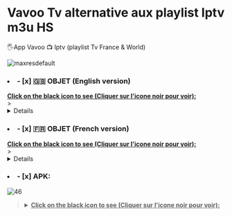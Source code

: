 # Vavoo Tv alternative aux playlist Iptv m3u HS
🖐️App Vavoo 📺 Iptv  (playlist Tv France &amp; World)

![maxresdefault](https://github.com/victore447/-Vavoo-Tv-alternative-aux-playlist-iptv-m3u-HS-/assets/48101775/eed50dcb-3f8f-4424-a9ec-58f85d574ab1)

></details>
### <li>- [x] 🇬🇧 OBJET (English version) </li>
<summary><b><u>Click on the black icon to see (Cliquer sur l'icone noir pour voir):</u></b></summary>
><details>
> 👆This app is an IPTV available for Android. You can see all the channels 🇨🇵 French etc.,
> Only Films and series are in German, but other content such as video plugins are available.
> It also allows you to access content from various other sources (called Bundles).
>
> To activate it, simply extract the RAR file and read the instructions in the txt file to insert the URL
>and added the French translation plugin (links below).
  
![vavoo1](https://github.com/victore447/-Vavoo-Tv-alternative-aux-playlist-iptv-m3u-HS-/assets/48101775/c82e76c5-4f45-4432-a703-c8ab5a4dd15f)
![vavoo](https://github.com/victore447/-Vavoo-Tv-alternative-aux-playlist-iptv-m3u-HS-/assets/48101775/dbed617f-378c-435e-b5ee-5893dd2ac4cf)


></details>
### <li>- [x] 🇫🇷 OBJET (French version) </li>
<summary><b><u>Click on the black icon to see (Cliquer sur l'icone noir pour voir):</u></b></summary>
><details>
> 👆 Cette applis est une IPTV disponible pour Android.Vous pouvez voir toutes les chaintes 🇨🇵 Francaise etc.., 
> Seul les Films et series sont en langue allemande,mais d'autres contenus comme des plugins videos sont disponibles.
> Il vous permet également d'accéder au contenu de diverses autres sources (appelées Bundles).
>
> Pour l'activer il vous suffit d'extraire le fichier RAR et lire les instructions du fichier txt pour inserer l'Url
> et ajouté le plugin de traduction en francais (liens ci-dessous). 
  
![vavoo1](https://github.com/victore447/-Vavoo-Tv-alternative-aux-playlist-iptv-m3u-HS-/assets/48101775/c82e76c5-4f45-4432-a703-c8ab5a4dd15f)
![vavoo](https://github.com/victore447/-Vavoo-Tv-alternative-aux-playlist-iptv-m3u-HS-/assets/48101775/dbed617f-378c-435e-b5ee-5893dd2ac4cf)


></details>
### <li>- [x] APK: </li>
![46](https://github.com/victore447/FilmsSeriesStrmdanskodi/assets/48101775/caa9e727-800b-4827-a780-9684462ccf19)
><details>
>  <summary><b><u>Click on the black icon to see (Cliquer sur l'icone noir pour voir):</u></b></summary>
>  
> - 🖲️ **[Vavoo RAR 1fichier.com](https://1fichier.com/?4xtirbl1rsyogh95fu7h&af=2549450)**
> - 🖲️ **[Vavvo RAR Google Drive](https://drive.google.com/drive/folders/1YCgJVUu4QOgo4oYBUptHNSrIfwh9Wfk8)**




